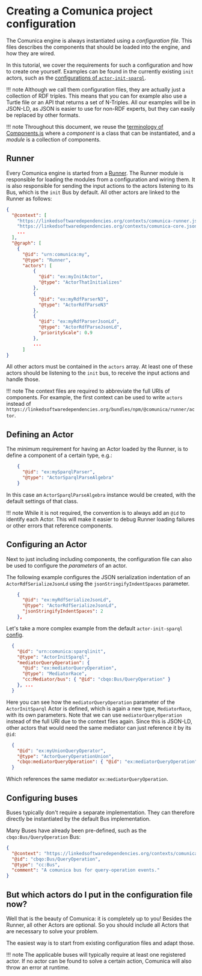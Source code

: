 # Creating a Comunica project configuration

The Comunica engine is always instantiated using a _configuration file_.
This files describes the components that should be loaded into the engine, and how they are wired.

In this tutorial, we cover the requirements for such a configuration and how to create one yourself.
Examples can be found in the currently existing `init` actors,
such as the [configurations of `actor-init-sparql`](https://github.com/comunica/comunica/tree/master/packages/actor-init-sparql/config).

!!! note
    Although we call them configuration files, they are actually just a collection of RDF triples.
    This means that you can for example also use a Turtle file or an API that returns a set of N-Triples.
    All our examples will be in JSON-LD, as JSON is easier to use for non-RDF experts, but they can easily be replaced by other formats.

!!! note
    Throughout this document, we reuse the [terminology of Components.js](http://componentsjs.readthedocs.io/en/latest/getting_started/basics/terminology/)
    where a *component* is a class that can be instantiated, and a *module* is a collection of components.

## Runner
Every Comunica engine is started from a
[Runner](https://github.com/comunica/comunica/tree/master/packages/runner).
The Runner module is responsible for loading the modules from a configuration and wiring them.
It is also responsible for sending the input actions to the actors listening to its Bus,
which is the `init` Bus by default. All other actors are linked to the Runner as follows:

```json
{
  "@context": [ 
    "https://linkedsoftwaredependencies.org/contexts/comunica-runner.jsonld",
    "https://linkedsoftwaredependencies.org/contexts/comunica-core.jsonld",
    ...
  ],
  "@graph": [
    {
      "@id": "urn:comunica:my",
      "@type": "Runner",
      "actors": [
          {
            "@id": "ex:myInitActor",
            "@type": "ActorThatInitializes"
          },
          {
            "@id": "ex:myRdfParserN3",
            "@type": "ActorRdfParseN3"
          },
          {
            "@id": "ex:myRdfParserJsonLd",
            "@type": "ActorRdfParseJsonLd",
            "priorityScale": 0.9
          },
          ...
      ]
}
```

All other actors must be contained in the `actors` array.
At least one of these actors should be listening to the `init` bus,
to receive the input actions and handle those.

!!! note
    The context files are required to abbreviate the full URIs of components.
    For example, the first context can be used to write `actors` instead of
    `https://linkedsoftwaredependencies.org/bundles/npm/@comunica/runner/actor`.

## Defining an Actor
The minimum requirement for having an Actor loaded by the Runner,
is to define a component of a certain type, e.g.:
```json
    {
      "@id": "ex:mySparqlParser",
      "@type": "ActorSparqlParseAlgebra"
    }
```
In this case an `ActorSparqlParseAlgebra` instance would be created,
with the default settings of that class.

!!! note
    While it is not required, the convention is to always add an `@id` to identify each Actor.
    This will make it easier to debug Runner loading failures or other errors that reference components.

## Configuring an Actor

Next to just including including components, the configuration file can also be used to configure the *parameters* of an actor.

The following example configures the JSON serialization indentation of an `ActorRdfSerializeJsonLd` using the `jsonStringifyIndentSpaces` parameter.
```json
    {
      "@id": "ex:myRdfSerializeJsonLd",
      "@type": "ActorRdfSerializeJsonLd",
      "jsonStringifyIndentSpaces": 2
    },
```

Let's take a more complex example from the default `actor-init-sparql`
[config](https://github.com/comunica/comunica/blob/master/packages/actor-init-sparql/config/config-default.json).

```json
  {
    "@id": "urn:comunica:sparqlinit",
    "@type": "ActorInitSparql",
    "mediatorQueryOperation": {
      "@id": "ex:mediatorQueryOperation",
      "@type": "MediatorRace",
      "cc:Mediator/bus": { "@id": "cbqo:Bus/QueryOperation" }
    }, ...
  }
```

Here you can see how the `mediatorQueryOperation` parameter
of the `ActorInitSparql` Actor is defined,
which is again a new type, `MediatorRace`, with its own parameters.
Note that we can use `mediatorQueryOperation` instead of the full URI due to the context files again.
Since this is JSON-LD, other actors that would need the same mediator
can just reference it by its `@id`:
```json
  {
    "@id": "ex:myUnionQueryOperator",
    "@type": "ActorQueryOperationUnion",
    "cbqo:mediatorQueryOperation": { "@id": "ex:mediatorQueryOperation" }
  }
```
Which references the same mediator `ex:mediatorQueryOperation`.

## Configuring buses

Buses typically don't require a separate implementation.
They can therefore directly be instantiated by the default Bus implementation.

Many Buses have already been pre-defined, such as the `cbqo:Bus/QueryOperation` Bus:
```json
{
  "@context": "https://linkedsoftwaredependencies.org/contexts/comunica-bus-query-operation.jsonld",
  "@id": "cbqo:Bus/QueryOperation",
  "@type": "cc:Bus",
  "comment": "A comunica bus for query-operation events."
}
```

## But which actors do I put in the configuration file now?
Well that is the beauty of Comunica:
it is completely up to you!
Besides the Runner, all other Actors are optional.
So you should include all Actors that are necessary to solve your problem.

The easiest way is to start from existing configuration files and adapt those.

!!! note
    The applicable buses will typically require at least one registered actor.
    If no actor can be found to solve a certain action, Comunica will also throw an error at runtime.

